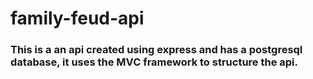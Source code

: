 # family-feud-api

### This is a an api created using express and has a postgresql database, it uses the MVC framework to structure the api.
